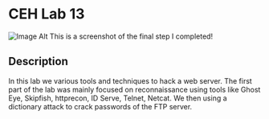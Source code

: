 <h1>CEH Lab 13</h1>


![Image Alt]()
This is a screenshot of the final step I completed! 

<h2>Description</h2>
In this lab we various tools and techniques to hack a web server. The first part of the lab was mainly focused on reconnaissance using tools like Ghost Eye, Skipfish,  httprecon, ID Serve, Telnet, Netcat. We then using a dictionary attack to crack passwords of the FTP server. 
<br />
